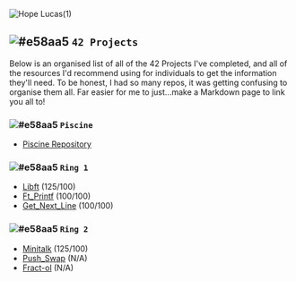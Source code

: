 ![Hope Lucas(1)](https://user-images.githubusercontent.com/88760123/159395622-57e1bbf2-fab4-4421-a192-f8f99f59ee8f.png)

## ![#e58aa5](https://via.placeholder.com/15/e58aa5/000000?text=+) `42 Projects`
Below is an organised list of all of the 42 Projects I've completed, and all of the resources I'd recommend using for individuals to get the information they'll need. To be honest, I had so many repos, it was getting confusing to organise them all. Far easier for me to just...make a Markdown page to link you all to!

### ![#e58aa5](https://via.placeholder.com/15/e58aa5/000000?text=+) `Piscine`
- [Piscine Repository](https://github.com/hopelucas/42-Piscine)

### ![#e58aa5](https://via.placeholder.com/15/e58aa5/000000?text=+) `Ring 1`
- [Libft](https://github.com/hopelucas/42-Libft) (125/100)
- [Ft_Printf](https://github.com/hopelucas/42-Printf) (100/100)
- [Get_Next_Line](https://github.com/hopelucas/42-Get_Next_Line) (100/100)

### ![#e58aa5](https://via.placeholder.com/15/e58aa5/000000?text=+) `Ring 2`
- [Minitalk](https://github.com/hopelucas/42-Minitalk) (125/100)
- [Push_Swap](https://github.com/hopelucas/42-Push-Swap) (N/A)
- [Fract-ol](https://github.com/hopelucas/42-Fract-ol) (N/A)
